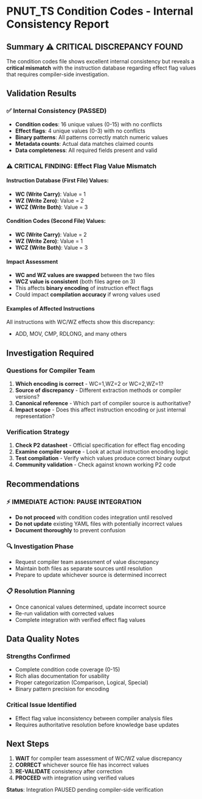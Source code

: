 # PNUT_TS Condition Codes - Internal Consistency Report

## Summary ⚠️ CRITICAL DISCREPANCY FOUND
The condition codes file shows excellent internal consistency but reveals a **critical mismatch** with the instruction database regarding effect flag values that requires compiler-side investigation.

## Validation Results

### ✅ Internal Consistency (PASSED)
- **Condition codes**: 16 unique values (0-15) with no conflicts
- **Effect flags**: 4 unique values (0-3) with no conflicts  
- **Binary patterns**: All patterns correctly match numeric values
- **Metadata counts**: Actual data matches claimed counts
- **Data completeness**: All required fields present and valid

### ⚠️ **CRITICAL FINDING: Effect Flag Value Mismatch**

#### Instruction Database (First File) Values:
- **WC (Write Carry)**: Value = 1
- **WZ (Write Zero)**: Value = 2  
- **WCZ (Write Both)**: Value = 3

#### Condition Codes (Second File) Values:
- **WC (Write Carry)**: Value = 2
- **WZ (Write Zero)**: Value = 1
- **WCZ (Write Both)**: Value = 3

#### Impact Assessment
- **WC and WZ values are swapped** between the two files
- **WCZ value is consistent** (both files agree on 3)
- This affects **binary encoding** of instruction effect flags
- Could impact **compilation accuracy** if wrong values used

#### Examples of Affected Instructions
All instructions with WC/WZ effects show this discrepancy:
- ADD, MOV, CMP, RDLONG, and many others

## Investigation Required

### Questions for Compiler Team
1. **Which encoding is correct** - WC=1,WZ=2 or WC=2,WZ=1?
2. **Source of discrepancy** - Different extraction methods or compiler versions?
3. **Canonical reference** - Which part of compiler source is authoritative?
4. **Impact scope** - Does this affect instruction encoding or just internal representation?

### Verification Strategy
1. **Check P2 datasheet** - Official specification for effect flag encoding
2. **Examine compiler source** - Look at actual instruction encoding logic
3. **Test compilation** - Verify which values produce correct binary output
4. **Community validation** - Check against known working P2 code

## Recommendations

### ⚡ **IMMEDIATE ACTION: PAUSE INTEGRATION**
- **Do not proceed** with condition codes integration until resolved
- **Do not update** existing YAML files with potentially incorrect values
- **Document thoroughly** to prevent confusion

### 🔍 **Investigation Phase**
- Request compiler team assessment of value discrepancy
- Maintain both files as separate sources until resolution
- Prepare to update whichever source is determined incorrect

### 📋 **Resolution Planning**
- Once canonical values determined, update incorrect source
- Re-run validation with corrected values
- Complete integration with verified effect flag values

## Data Quality Notes

### Strengths Confirmed
- Complete condition code coverage (0-15)
- Rich alias documentation for usability
- Proper categorization (Comparison, Logical, Special)
- Binary pattern precision for encoding

### Critical Issue Identified
- Effect flag value inconsistency between compiler analysis files
- Requires authoritative resolution before knowledge base updates

## Next Steps

1. **WAIT** for compiler team assessment of WC/WZ value discrepancy
2. **CORRECT** whichever source file has incorrect values
3. **RE-VALIDATE** consistency after correction
4. **PROCEED** with integration using verified values

**Status**: Integration PAUSED pending compiler-side verification